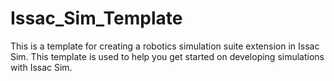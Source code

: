 # Issac_Sim_Template
This is a template for creating a robotics simulation suite extension in Issac Sim. 
This template is used to help you get started on developing simulations with Issac Sim.
